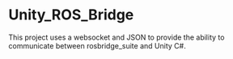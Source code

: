# Unity_ROS_Bridge
This project uses a websocket and JSON to provide the ability to communicate between rosbridge_suite and Unity C#.
